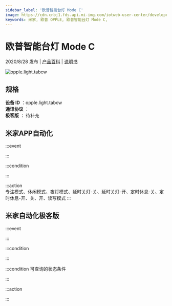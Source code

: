 ```yaml
---
sidebar_label: '欧普智能台灯 Mode C'
image: https://cdn.cnbj1.fds.api.mi-img.com/iotweb-user-center/developer_1679071858910kXW7ERrn.png?GalaxyAccessKeyId=AKVGLQWBOVIRQ3XLEW&Expires=9223372036854775807&Signature=1Gszl83mKtHeA4u5CUH5GiTu2cw=
keywords: 米家, 欧普 OPPLE, 欧普智能台灯 Mode C, 
---
```

# 欧普智能台灯 Mode C

2020/8/28 发布 | [产品百科](https://home.mi.com/webapp/content/baike/product/index.html?model=opple.light.tabcw/) | [说明书](https://home.mi.com/views/introduction.html?model=opple.light.tabcw&region=cn)

![opple.light.tabcw](https://cdn.cnbj1.fds.api.mi-img.com/iotweb-user-center/developer_1679071858910kXW7ERrn.png?GalaxyAccessKeyId=AKVGLQWBOVIRQ3XLEW&Expires=9223372036854775807&Signature=1Gszl83mKtHeA4u5CUH5GiTu2cw=)

## 规格  
> 
**设备 ID** ：opple.light.tabcw  
**通讯协议** ：  
**极客版**  ： 待补充 


## 米家APP自动化  

:::event  

:::

:::condition  

:::

:::action   
专注模式、休闲模式、夜灯模式、延时关灯-关、延时关灯-开、定时休息-关、定时休息-开、关、开、读写模式
:::

## 米家自动化极客版  

:::event  

:::

:::condition  

:::

:::condition 可查询的状态条件  

:::

:::action  

:::

        

